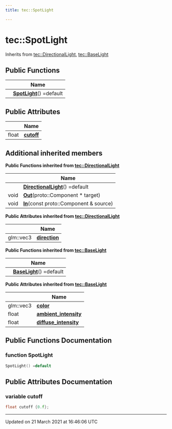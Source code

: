 ```yaml
---
title: tec::SpotLight

---
```


# tec::SpotLight



Inherits from [tec::DirectionalLight](/engine/Classes/structtec_1_1_directional_light/), [tec::BaseLight](/engine/Classes/structtec_1_1_base_light/)

## Public Functions

|                | Name           |
| -------------- | -------------- |
| | **[SpotLight](/engine/Classes/structtec_1_1_spot_light/#function-spotlight)**() =default |

## Public Attributes

|                | Name           |
| -------------- | -------------- |
| float | **[cutoff](/engine/Classes/structtec_1_1_spot_light/#variable-cutoff)**  |

## Additional inherited members

**Public Functions inherited from [tec::DirectionalLight](/engine/Classes/structtec_1_1_directional_light/)**

|                | Name           |
| -------------- | -------------- |
| | **[DirectionalLight](/engine/Classes/structtec_1_1_directional_light/#function-directionallight)**() =default |
| void | **[Out](/engine/Classes/structtec_1_1_directional_light/#function-out)**(proto::Component * target) |
| void | **[In](/engine/Classes/structtec_1_1_directional_light/#function-in)**(const proto::Component & source) |

**Public Attributes inherited from [tec::DirectionalLight](/engine/Classes/structtec_1_1_directional_light/)**

|                | Name           |
| -------------- | -------------- |
| glm::vec3 | **[direction](/engine/Classes/structtec_1_1_directional_light/#variable-direction)**  |

**Public Functions inherited from [tec::BaseLight](/engine/Classes/structtec_1_1_base_light/)**

|                | Name           |
| -------------- | -------------- |
| | **[BaseLight](/engine/Classes/structtec_1_1_base_light/#function-baselight)**() =default |

**Public Attributes inherited from [tec::BaseLight](/engine/Classes/structtec_1_1_base_light/)**

|                | Name           |
| -------------- | -------------- |
| glm::vec3 | **[color](/engine/Classes/structtec_1_1_base_light/#variable-color)**  |
| float | **[ambient_intensity](/engine/Classes/structtec_1_1_base_light/#variable-ambient_intensity)**  |
| float | **[diffuse_intensity](/engine/Classes/structtec_1_1_base_light/#variable-diffuse_intensity)**  |


## Public Functions Documentation

### function SpotLight

```cpp
SpotLight() =default
```


## Public Attributes Documentation

### variable cutoff

```cpp
float cutoff {0.f};
```


-------------------------------

Updated on 21 March 2021 at 16:46:06 UTC